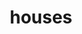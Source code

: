 ---
layout: smileys&emotion
title: houses
emoji: houses
permalink: 🏘.html
image: assets/img/3moji/houses.png
---